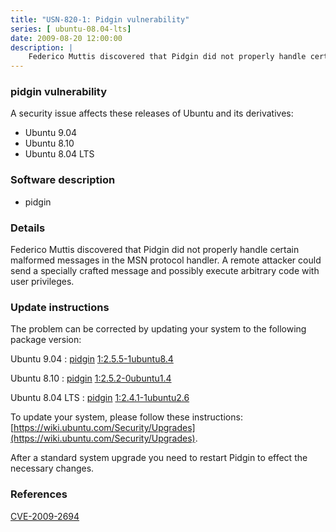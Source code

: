 ```yaml
---
title: "USN-820-1: Pidgin vulnerability"
series: [ ubuntu-08.04-lts]
date: 2009-08-20 12:00:00
description: |
    Federico Muttis discovered that Pidgin did not properly handle certain malformed messages in the MSN protocol handler. A remote attacker could send a specially crafted message and possibly execute arbitrary code with user privileges. 
--- 
```

 
### pidgin vulnerability

A security issue affects these releases of Ubuntu and its derivatives:

* Ubuntu 9.04
* Ubuntu 8.10
* Ubuntu 8.04 LTS

### Software description

* pidgin 

### Details

Federico Muttis discovered that Pidgin did not properly handle certain malformed messages in the MSN protocol handler. A remote attacker could send a specially crafted message and possibly execute arbitrary code with user privileges. 

### Update instructions

The problem can be corrected by updating your system to the following package version:

Ubuntu 9.04
 : [pidgin](https://launchpad.net/ubuntu/+source/pidgin) <span> [1:2.5.5-1ubuntu8.4](https://launchpad.net/ubuntu/+source/pidgin/1:2.5.5-1ubuntu8.4) </span> 

Ubuntu 8.10
 : [pidgin](https://launchpad.net/ubuntu/+source/pidgin) <span> [1:2.5.2-0ubuntu1.4](https://launchpad.net/ubuntu/+source/pidgin/1:2.5.2-0ubuntu1.4) </span> 

Ubuntu 8.04 LTS
 : [pidgin](https://launchpad.net/ubuntu/+source/pidgin) <span> [1:2.4.1-1ubuntu2.6](https://launchpad.net/ubuntu/+source/pidgin/1:2.4.1-1ubuntu2.6) </span> 

To update your system, please follow these instructions: [https://wiki.ubuntu.com/Security/Upgrades](https://wiki.ubuntu.com/Security/Upgrades).

After a standard system upgrade you need to restart Pidgin to effect the necessary changes. 

### References

 [CVE-2009-2694](http://people.ubuntu.com/~ubuntu-security/cve/CVE-2009-2694)
 
